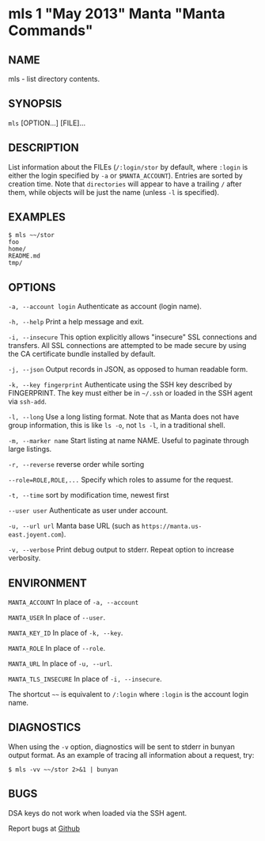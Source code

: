 mls 1 "May 2013" Manta "Manta Commands"
=======================================

NAME
----

mls - list directory contents.

SYNOPSIS
--------

`mls` [OPTION...] [FILE]...

DESCRIPTION
-----------

List information about the FILEs (`/:login/stor` by default, where `:login` is
either the login specified by `-a` or `$MANTA_ACCOUNT`).  Entries are sorted by
creation time.  Note that `directories` will appear to have a trailing `/` after
them, while objects will be just the name (unless `-l` is specified).

EXAMPLES
--------

    $ mls ~~/stor
    foo
    home/
    README.md
    tmp/

OPTIONS
-------

`-a, --account login`
  Authenticate as account (login name).

`-h, --help`
  Print a help message and exit.

`-i, --insecure`
  This option explicitly allows "insecure" SSL connections and transfers.  All
  SSL connections are attempted to be made secure by using the CA certificate
  bundle installed by default.

`-j, --json`
  Output records in JSON, as opposed to human readable form.

`-k, --key fingerprint`
  Authenticate using the SSH key described by FINGERPRINT.  The key must
  either be in `~/.ssh` or loaded in the SSH agent via `ssh-add`.

`-l, --long`
  Use a long listing format. Note that as Manta does not have group information,
  this is like `ls -o`, not `ls -l`, in a traditional shell.

`-m, --marker name`
  Start listing at name NAME.  Useful to paginate through large listings.

`-r, --reverse`
  reverse order while sorting

`--role=ROLE,ROLE,...`
  Specify which roles to assume for the request.

`-t, --time`
  sort by modification time, newest first

`--user user`
  Authenticate as user under account.

`-u, --url url`
  Manta base URL (such as `https://manta.us-east.joyent.com`).

`-v, --verbose`
  Print debug output to stderr.  Repeat option to increase verbosity.

ENVIRONMENT
-----------

`MANTA_ACCOUNT`
  In place of `-a, --account`

`MANTA_USER`
  In place of `--user`.

`MANTA_KEY_ID`
  In place of `-k, --key`.

`MANTA_ROLE`
  In place of `--role`.

`MANTA_URL`
  In place of `-u, --url`.

`MANTA_TLS_INSECURE`
  In place of `-i, --insecure`.

The shortcut `~~` is equivalent to `/:login`
where `:login` is the account login name.

DIAGNOSTICS
-----------

When using the `-v` option, diagnostics will be sent to stderr in bunyan
output format.  As an example of tracing all information about a request,
try:

    $ mls -vv ~~/stor 2>&1 | bunyan

BUGS
----

DSA keys do not work when loaded via the SSH agent.

Report bugs at [Github](https://github.com/joyent/node-manta/issues)
